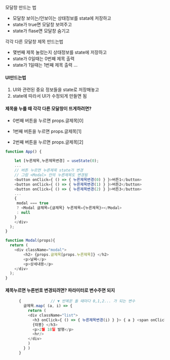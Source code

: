모달창 만드는 법

- 모달창 보이는/안보이는 상태정보를 stata에 저장하고
- state가 true면 모달창 보여주고
- state가 flase면 모달창 숨기고



각각 다른 모달창 제목 만드는법

* 몇번째 제목 눌렀는지 상태정보를 state에 저장하고
* state가 0일때는 0번째 제목 출력
* state가 1일때는 1번째 제목 출력 ...



#### UI만드는법

1. UI와 관련된 중요 정보들을 state로 저장해놓고
2. state에 따라서 UI가 수정되게 만들면 됨



#### 제목을 누를 때 각각 다른 모달창이 뜨게하려면?

- 0번째 버튼을 누르면 props.글제목[0]

- 1번째 버튼을 누르면 props.글제목[1]

- 2번째 버튼을 누르면 props.글제목[2]

```js
function App() {

	let [누른제목,누른제목변경] = useState(0);
	...
    // 버튼 누르면 누른제목 state가 변경
    // 그럼 <Modal> 안의 누른제목도 변경됨
	<button onClick={ () => { 누른제목변경(0) } }>버튼1</button> 
	<button onClick={ () => { 누른제목변경(1) } }>버튼2</button>
	<button onClick={ () => { 누른제목변경(2) } }>버튼3</button>
    ...
	{
     modal === true 
     ? <Modal 글제목={글제목} 누른제목={누른제목}></Modal> 
     : null
    }
    </div>
  );
}

function Modal(props){
  return (
    <div className="modal">
        <h2> {props.글제목[props.누른제목]} </h2>
        <p>날짜</p>
        <p>상세내용</p>
    </div>
  );
}
```



#### 제목누르면 누른번호 변경되려면? 파라미터로 변수주면 되지

```js
      {				// ▼ 반복문 돌 때마다 0,1,2... 가 되는 변수
        글제목.map( (a, i) => {
          return (
          <div className="list">
            <h3 onClick={ () => { 누른제목변경(i) } }> { a } <span onClick={()=>{따봉변경(따봉 + 1)}}>👍</span>
            {따봉} </h3>
            <p>2월 18일 발행</p>
            <hr/>
          </div>
          )
        } )
      }
```





